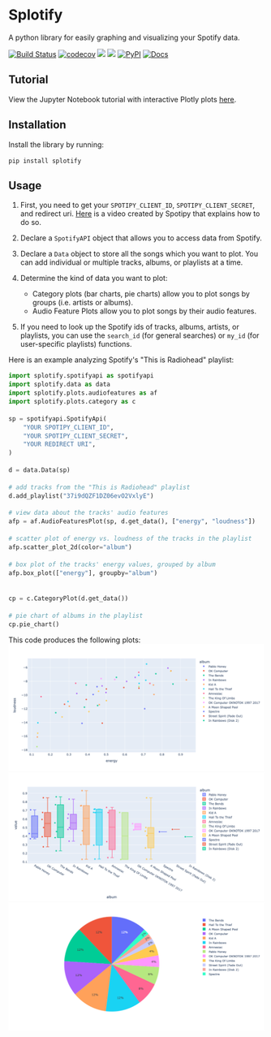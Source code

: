 # Splotify

A python library for easily graphing and visualizing your Spotify data.

[![Build Status](https://github.com/cordeliachen/splotify/workflows/Build%20Status/badge.svg?branch=main)](https://github.com/cordeliachen/splotify/actions?query=workflow%3A%22Build+Status%22)
[![codecov](https://codecov.io/gh/cordeliachen/splotify/branch/main/graph/badge.svg)](https://codecov.io/gh/cordeliachen/splotify)
![](https://img.shields.io/badge/license-Apache--2.0-blue)
![](https://img.shields.io/github/issues/cordeliachen/splotify)
[![PyPI](https://img.shields.io/pypi/v/splotify)](https://pypi.org/project/splotify/)
[![Docs](https://img.shields.io/readthedocs/splotify)](https://splotify.readthedocs.io/en/latest/)

## Tutorial

View the Jupyter Notebook tutorial with interactive Plotly plots [here](https://colab.research.google.com/drive/14jXAa_LertvDA4oHT148vWpNIDBiYZ5O?usp=sharing).

## Installation

Install the library by running:

`pip install splotify`

## Usage

1. First, you need to get your `SPOTIPY_CLIENT_ID`, `SPOTIPY_CLIENT_SECRET`, and redirect uri. [Here](https://www.youtube.com/watch?v=3RGm4jALukM) is a video created by Spotipy that explains how to do so.

2. Declare a `SpotifyAPI` object that allows you to access data from Spotify.

3. Declare a `Data` object to store all the songs which you want to plot. You can add individual or multiple tracks, albums, or playlists at a time.

4. Determine the kind of data you want to plot:

   - Category plots (bar charts, pie charts) allow you to plot songs by groups (i.e. artists or albums).
   - Audio Feature Plots allow you to plot songs by their audio features.

5. If you need to look up the Spotify ids of tracks, albums, artists, or playlists, you can use the `search_id` (for general searches) or `my_id` (for user-specific playlists) functions.

Here is an example analyzing Spotify's "This is Radiohead" playlist:

```python
import splotify.spotifyapi as spotifyapi
import splotify.data as data
import splotify.plots.audiofeatures as af
import splotify.plots.category as c

sp = spotifyapi.SpotifyApi(
    "YOUR SPOTIPY_CLIENT_ID",
    "YOUR SPOTIPY_CLIENT_SECRET",
    "YOUR REDIRECT URI",
)

d = data.Data(sp)

# add tracks from the "This is Radiohead" playlist
d.add_playlist("37i9dQZF1DZ06evO2VxlyE")

# view data about the tracks' audio features
afp = af.AudioFeaturesPlot(sp, d.get_data(), ["energy", "loudness"])

# scatter plot of energy vs. loudness of the tracks in the playlist
afp.scatter_plot_2d(color="album")

# box plot of the tracks' energy values, grouped by album
afp.box_plot(["energy"], groupby="album")


cp = c.CategoryPlot(d.get_data())

# pie chart of albums in the playlist
cp.pie_chart()

```

This code produces the following plots:
![](/examples/radiohead_scatter_plot.png)
![](/examples/radiohead_box_plot.png)
![](/examples/radiohead_pie_chart.png)
